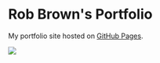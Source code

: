 # Rob Brown's Portfolio
My portfolio site hosted on <a href="https://robert-will-brown.github.io">GitHub Pages</a>.

<img src="blob/main/preview.png">
